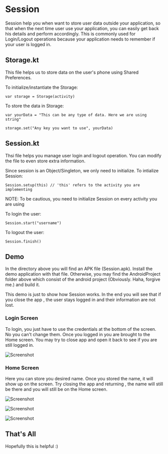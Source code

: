 # Session
Session help you when want to store user data outside your application, so that when the next time user use your application, you can easily get back his details and perform accordingly. This is commonly used for Login/Logout operations because your application needs to remember if your user is logged in.


## Storage.kt
This file helps us to store data on the user's phone using Shared Preferences. 

To initialize/instantiate the Storage:

`var storage = Storage(activity)`

To store the data in Storage:

`var yourData = "This can be any type of data. Here we are using string"`

`storage.set("Any key you want to use", yourData)`


## Session.kt
Thsi file helps you manage user login and logout operation. You can modify the file to even store extra information.

Since session is an Object/Singleton, we only need to initialize. To intialize Session:

`Session.setup(this) // 'this' refers to the activity you are implementing`

NOTE: To be cautious, you need to initialize Session on every activity you are using

To login the user:

`Session.start("username")`

To logout the user:

`Session.finish()`

## Demo

In the directory above you will find an APK file (Session.apk). Install the demo application with that file. Otherwise, you may find the AndroidProject folder above which consist of the android project (Obviously. Haha, forgive me.) and build it.

This demo is just to show how Session works. In the end you will see that if you close the app , the user stays logged in and their information are not lost.

### Login Screen

To login, you just have to use the credentials at the bottom of the screen. No you can't change them. Once you logged in you are brought to the Home screen. You may try to close app and open it back to see if you are still logged in.

![Screenshot](/LoginScreen.jpeg)

### Home Screen

Here you can store you desired name. Once you stored the name, it will show up on the screen. Try closing the app and returning , the name will still be there and you will still be on the Home screen.

![Screenshot](/HomeScreen.jpeg)

![Screenshot](/StoringName.jpeg)

![Screenshot](/NameStored.jpeg)

## That's All
Hopefully this is helpful :)


